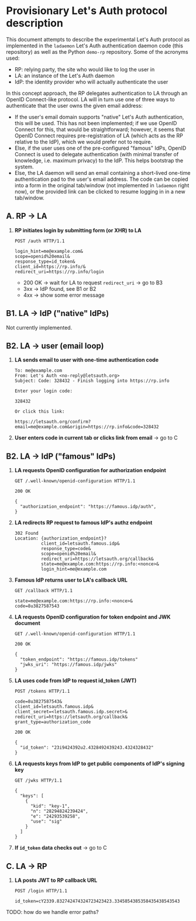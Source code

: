 Provisionary Let's Auth protocol description
============================================

This document attempts to describe the experimental Let's Auth protocol as
implemented in the `ladaemon` Let's Auth authentication daemon code (this
repository) as well as the Python `demo-rp` repository. Some of the
acronyms used:

* RP: relying party, the site who would like to log the user in
* LA: an instance of the Let's Auth daemon
* IdP: the identity provider who will actually authenticate the user

In this concept approach, the RP delegates authentication to LA through an
OpenID Connect-like protocol. LA will in turn use one of three ways to
authenticate that the user owns the given email address:

* If the user's email domain supports "native" Let's Auth authentication,
  this will be used. This has not been implemented; if we use OpenID Connect
  for this, that would be straightforward; however, it seems that OpenID
  Connect requires pre-registration of LA (which acts as the RP relative to
  the IdP), which we would prefer not to require.
* Else, if the user uses one of the pre-configured "famous" IdPs, OpenID
  Connect is used to delegate authentication (with minimal transfer of
  knowledge, i.e. maximum privacy) to the IdP. This helps bootstrap the system.
* Else, the LA daemon will send an email containing a short-lived one-time
  authentication pad to the user's email address. The code can be copied into
  a form in the original tab/window (not implemented in `ladaemon` right now),
  or the provided link can be clicked to resume logging in in a new tab/window.


A. RP -> LA
-----------

1. **RP initiates login by submitting form (or XHR) to LA**

   ```
   POST /auth HTTP/1.1

   login_hint=me@example.com&
   scope=openid%20email&
   response_type=id_token&
   client_id=https://rp.info/&
   redirect_uri=https://rp.info/login
   ```

   * 200 OK -> wait for LA to request `redirect_uri` -> go to B3
   * 3xx -> IdP found, see B1 or B2
   * 4xx -> show some error message


B1. LA -> IdP ("native" IdPs)
-----------------------------

Not currently implemented.


B2. LA -> user (email loop)
---------------------------

1. **LA sends email to user with one-time authentication code**

   ```
   To: me@example.com
   From: Let's Auth <no-reply@letsauth.org>
   Subject: Code: 328432 - Finish logging into https://rp.info

   Enter your login code:

   328432

   Or click this link:

   https://letsauth.org/confirm?email=me@example.com&origin=https://rp.info&code=328432
   ```

2. **User enters code in current tab or clicks link from email** -> go to C


B2. LA -> IdP ("famous" IdPs)
-----------------------------

1. **LA requests OpenID configuration for authorization endpoint**

   ```
   GET /.well-known/openid-configuration HTTP/1.1

   200 OK

   {
     "authorization_endpoint": "https://famous.idp/auth",
   }
   ```

2. **LA redirects RP request to famous IdP's authz endpoint**

   ```
   302 Found
   Location: {authorization_endpoint}?
             client_id=letsauth.famous.idp&
             response_type=code&
             scope=openid%20email&
             redirect_uri=https://letsauth.org/callback&
             state=me@example.com:https://rp.info:<nonce>&
             login_hint=me@example.com
   ```

3. **Famous IdP returns user to LA's callback URL**

   ```
   GET /callback HTTP/1.1

   state=me@example.com:https://rp.info:<nonce>&
   code=8u3827587543
   ```

4. **LA requests OpenID configuration for token endpoint and JWK document**

   ```
   GET /.well-known/openid-configuration HTTP/1.1

   200 OK

   {
     "token_endpoint": "https://famous.idp/tokens"
     "jwks_uri": "https://famous.idp/jwks"
   }
   ```

5. **LA uses code from IdP to request id_token (JWT)**

   ```
   POST /tokens HTTP/1.1

   code=8u3827587543&
   client_id=letsauth.famous.idp&
   client_secret=<letsauth.famous.idp.secret>&
   redirect_uri=https://letsauth.org/callback&
   grant_type=authorization_code

   200 OK

   {
     "id_token": "23i9424392u2.4328492439243.4324328432"
   }
   ```

6. **LA requests keys from IdP to get public components of IdP's signing key**

   ```
   GET /jwks HTTP/1.1

   {
     "keys": [
       {
         "kid": "key-1",
         "n": "28294824239424",
         "e": "24293539258",
         "use": "sig"
       }
     ]
   }
   ```

7. **If `id_token` data checks out** -> go to C


C. LA -> RP
-----------

1. **LA posts JWT to RP callback URL**

   ```
   POST /login HTTP/1.1

   id_token=cY2339.832742474324723423423.3345854385358435438543543
   ```

TODO: how do we handle error paths?

